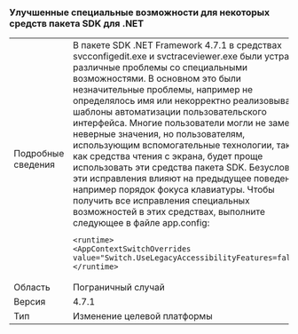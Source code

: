 ### <a name="improved-accessibility-for-some-net-sdk-tools"></a>Улучшенные специальные возможности для некоторых средств пакета SDK для .NET

|   |   |
|---|---|
|Подробные сведения|В пакете SDK .NET Framework 4.7.1 в средствах svcconfigedit.exe и svctraceviewer.exe были устранены различные проблемы со специальными возможностями. В основном это были незначительные проблемы, например не определялось имя или некорректно реализовывались шаблоны автоматизации пользовательского интерфейса. Многие пользователи могли не замечать неверные значения, но пользователям, использующим вспомогательные технологии, такие как средства чтения с экрана, будет проще использовать эти средства пакета SDK. Безусловно, эти исправления влияют на предыдущее поведение, например порядок фокуса клавиатуры. Чтобы получить все исправления специальных возможностей в этих средствах, выполните следующее в файле app.config:<pre><code class="language-xml">&lt;runtime&gt;&#13;&#10;&lt;AppContextSwitchOverrides value=&quot;Switch.UseLegacyAccessibilityFeatures=false&quot;/&gt;&#13;&#10;&lt;/runtime&gt;&#13;&#10;</code></pre>|
|Область|Пограничный случай|
|Версия|4.7.1|
|Тип|Изменение целевой платформы|

